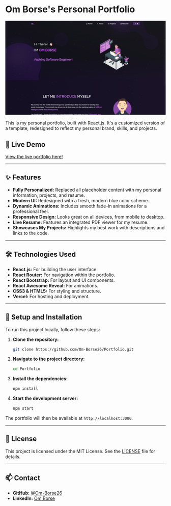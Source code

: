 # Om Borse's Personal Portfolio

![Portfolio Screenshot](./Images/Readme-img.jpg)

This is my personal portfolio, built with React.js. It's a customized version of a template, redesigned to reflect my personal brand, skills, and projects.

## 🚀 Live Demo

[View the live portfolio here!](https://portfolio-g025mpzdz-om-borse26s-projects.vercel.app/)

---

## ✨ Features

- **Fully Personalized:** Replaced all placeholder content with my personal information, projects, and resume.
- **Modern UI:** Redesigned with a fresh, modern blue color scheme.
- **Dynamic Animations:** Includes smooth fade-in animations for a professional feel.
- **Responsive Design:** Looks great on all devices, from mobile to desktop.
- **Live Resume:** Features an integrated PDF viewer for my resume.
- **Showcases My Projects:** Highlights my best work with descriptions and links to the code.

---

## 🛠️ Technologies Used

- **React.js:** For building the user interface.
- **React Router:** For navigation within the portfolio.
- **React Bootstrap:** For layout and UI components.
- **React Awesome Reveal:** For animations.
- **CSS3 & HTML5:** For styling and structure.
- **Vercel:** For hosting and deployment.

---

## 🔧 Setup and Installation

To run this project locally, follow these steps:

1. **Clone the repository:**
   ```sh
   git clone https://github.com/Om-Borse26/Portfolio.git
   ```
2. **Navigate to the project directory:**
   ```sh
   cd Portfolio
   ```
3. **Install the dependencies:**
   ```sh
   npm install
   ```
4. **Start the development server:**
   ```sh
   npm start
   ```

The portfolio will then be available at `http://localhost:3000`.

---

## 📄 License

This project is licensed under the MIT License. See the [LICENSE](LICENSE) file for details.

---

## 📫 Contact

- **GitHub:** [@Om-Borse26](https://github.com/Om-Borse26)
- **LinkedIn:** [Om Borse](https://www.linkedin.com/in/om-borse-592a0225b) 